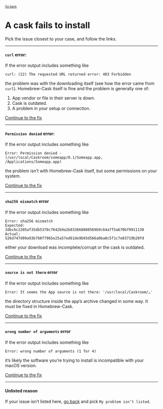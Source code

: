 <sup><sub>[Go back](../../README.md#reporting-bugs)</sup></sub>

# A cask fails to install

Pick the issue closest to your case, and follow the links.

---

#### `curl` error:

If the error output includes something like

```
curl: (22) The requested URL returned error: 403 Forbidden
```

the problem was with the downloading itself (see how the error came from `curl`). Homebrew-Cask itself is fine and the problem is generally one of:

1. App vendor or file in their server is down.
2. Cask is outdated.
3. A problem in your setup or connection.

[Continue to the fix](curl_error_fix_curlrc.md)

---

#### `Permission denied` error:

If the error output includes something like

```
Error: Permission denied - (/usr/local/Caskroom/someapp/0.1/Someapp.app, /Applications/Someapp.app)
```

the problem isn’t with Homebrew-Cask itself, but some permissions on your system.

[Continue to the fix](permission_denied_error_fix_appdir.md)

---

#### `sha256 mismatch` error

If the error output includes something like

```
Error: sha256 mismatch
Expected: 3dbc6c2205af35db5370c7642b9a2b833668880569b9c64a7f5a670bf9911130
Actual: 526d747d99a93b760f7965e25a57ed61de9b93d566a0ba0c5f1c7e83719b20fd
```

either your download was incomplete/corrupt or the cask is outdated.

[Continue to the fix](sha256_mismatch_error_fix_icomplete.md)

---

#### `source is not there` error

If the error output includes something like

```
Error: It seems the App source is not there: '/usr/local/Caskroom/…'
```

the directory structure inside the app’s archive changed in some way. It must be fixed in Homebrew-Cask.

[Continue to the fix](source_is_not_there_fix.md)

---

#### `wrong number of arguments` error

If the error output includes something like

```
Error: wrong number of arguments (1 for 4)
```

it’s likely the software you’re trying to install is incompatible with your macOS version.

[Continue to the fix](wrong_number_of_arguments_fix.md)

---

#### Unlisted reason

If your issue isn’t listed here, [go back](../../README.md#reporting-bugs) and pick `My problem isn’t listed`.
